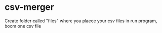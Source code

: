 # csv-merger
Create folder called "files" where you plaece your csv files in
run program, boom one csv file
